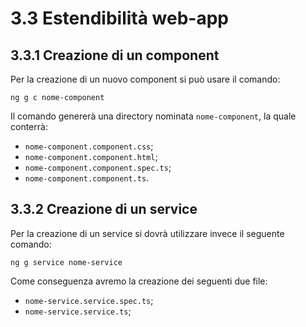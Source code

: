 # 3.3 Estendibilità web-app  
## 3.3.1 Creazione di un component  
Per la creazione di un nuovo component si può usare il comando:

    ng g c nome-component
Il comando genererà una directory nominata `nome-component`, la quale conterrà:

- `nome-component.component.css`;
- `nome-component.component.html`;
- `nome-component.component.spec.ts`;
- `nome-component.component.ts`.

## 3.3.2 Creazione di un service  
Per la creazione di un service si dovrà utilizzare invece il seguente comando:

    ng g service nome-service

Come conseguenza avremo la creazione dei seguenti due file:

- `nome-service.service.spec.ts`;
- `nome-service.service.ts`;